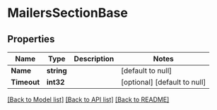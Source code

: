 # MailersSectionBase

## Properties
Name | Type | Description | Notes
------------ | ------------- | ------------- | -------------
**Name** | **string** |  | [default to null]
**Timeout** | **int32** |  | [optional] [default to null]

[[Back to Model list]](../README.md#documentation-for-models) [[Back to API list]](../README.md#documentation-for-api-endpoints) [[Back to README]](../README.md)


